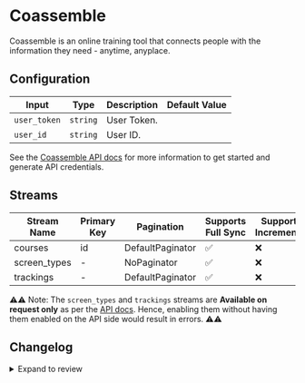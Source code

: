 # Coassemble
Coassemble is an online training tool that connects people with the information they need - anytime, anyplace.

## Configuration

| Input | Type | Description | Default Value |
|-------|------|-------------|---------------|
| `user_token` | `string` | User Token.  |  |
| `user_id` | `string` | User ID.  |  |

See the [Coassemble API docs](https://developers.coassemble.com/get-started) for more information to get started and generate API credentials.

## Streams
| Stream Name | Primary Key | Pagination | Supports Full Sync | Supports Incremental |
|-------------|-------------|------------|---------------------|----------------------|
| courses | id | DefaultPaginator | ✅ |  ❌  |
| screen_types | - | NoPaginator | ✅ |  ❌  |
| trackings | - | DefaultPaginator | ✅ |  ❌  |

⚠️⚠️ Note: The `screen_types` and `trackings` streams are **Available on request only** as per the [API docs](https://developers.coassemble.com/get-started). Hence, enabling them without having them enabled on the API side would result in errors. ⚠️⚠️

## Changelog

<details>
  <summary>Expand to review</summary>

| Version | Date | Pull Request | Subject |
|---------|------|--------------|---------|
| 0.0.21 | 2025-04-19 | [58300](https://github.com/airbytehq/airbyte/pull/58300) | Update dependencies |
| 0.0.20 | 2025-04-12 | [57793](https://github.com/airbytehq/airbyte/pull/57793) | Update dependencies |
| 0.0.19 | 2025-04-05 | [57279](https://github.com/airbytehq/airbyte/pull/57279) | Update dependencies |
| 0.0.18 | 2025-03-29 | [56530](https://github.com/airbytehq/airbyte/pull/56530) | Update dependencies |
| 0.0.17 | 2025-03-22 | [55977](https://github.com/airbytehq/airbyte/pull/55977) | Update dependencies |
| 0.0.16 | 2025-03-08 | [55333](https://github.com/airbytehq/airbyte/pull/55333) | Update dependencies |
| 0.0.15 | 2025-03-01 | [54940](https://github.com/airbytehq/airbyte/pull/54940) | Update dependencies |
| 0.0.14 | 2025-02-22 | [54419](https://github.com/airbytehq/airbyte/pull/54419) | Update dependencies |
| 0.0.13 | 2025-02-15 | [53757](https://github.com/airbytehq/airbyte/pull/53757) | Update dependencies |
| 0.0.12 | 2025-02-08 | [53331](https://github.com/airbytehq/airbyte/pull/53331) | Update dependencies |
| 0.0.11 | 2025-02-01 | [52795](https://github.com/airbytehq/airbyte/pull/52795) | Update dependencies |
| 0.0.10 | 2025-01-25 | [52339](https://github.com/airbytehq/airbyte/pull/52339) | Update dependencies |
| 0.0.9 | 2025-01-18 | [51699](https://github.com/airbytehq/airbyte/pull/51699) | Update dependencies |
| 0.0.8 | 2025-01-11 | [51123](https://github.com/airbytehq/airbyte/pull/51123) | Update dependencies |
| 0.0.7 | 2024-12-28 | [50570](https://github.com/airbytehq/airbyte/pull/50570) | Update dependencies |
| 0.0.6 | 2024-12-21 | [50025](https://github.com/airbytehq/airbyte/pull/50025) | Update dependencies |
| 0.0.5 | 2024-12-14 | [49483](https://github.com/airbytehq/airbyte/pull/49483) | Update dependencies |
| 0.0.4 | 2024-12-12 | [48926](https://github.com/airbytehq/airbyte/pull/48926) | Update dependencies |
| 0.0.3 | 2024-11-04 | [47865](https://github.com/airbytehq/airbyte/pull/47865) | Update dependencies |
| 0.0.2 | 2024-10-28 | [47526](https://github.com/airbytehq/airbyte/pull/47526) | Update dependencies |
| 0.0.1 | 2024-09-19 | | Initial release by [@topefolorunso](https://github.com/topefolorunso) via Connector Builder |

</details>
